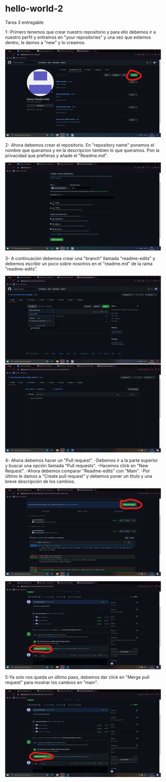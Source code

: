 # hello-world-2
Tarea 3 entregable

1- Primero tenemos que crear nuestro repositorio y para ello debemos ir a nuestro perfil y entramos en "your repositories" y una vez que estemos dentro, le damos a "new" y lo creamos.

![new](https://github.com/hectorherediavidal/hello-world-2/blob/readme-edits/img/Captura%20de%20pantalla%20(12)_LI.jpg "")


2- Ahora debemos crear el repositorio.
En "repository name" ponemos el nombre que queramos y en la descripcion tambien lo que queramos.
Pon la privacidad que prefieras y añade el "Readme.md".

![repository](https://github.com/hectorherediavidal/hello-world-2/blob/readme-edits/img/Captura%20de%20pantalla%20(13).png "")

3- A continuación debemos crear una "branch" llamada "readme-edits" y debemos escribir un poco sobre nosotros en el "readme.md" de la rama "readme-edits".

![branch](https://github.com/hectorherediavidal/hello-world-2/blob/main/img/Captura%20de%20pantalla%20(15).png "")
![branch](https://github.com/hectorherediavidal/hello-world-2/blob/readme-edits/img/Captura%20de%20pantalla%20(21).png "")

4- Ahora debemos hacer un "Pull request".
-Debemos ir a la parte superior y buscar una opción llamada "Pull requests".
-Hacemos click en "New Request".
-Ahora debemos comparar "Readme-edits" con "Main".
-Por último le damos a "Create pull request" y debemos poner un titulo y una breve descripción de los cambios.


![pull1](https://github.com/hectorherediavidal/hello-world-2/blob/main/img/Captura%20de%20pantalla%20(17)_LI.jpg "")

![pull2](https://github.com/hectorherediavidal/hello-world-2/blob/main/img/Captura%20de%20pantalla%20(18)_LI.jpg "")

5-Ya solo nos queda un último paso, debemos dar click en "Merge pull request" para mostrar los cambios en "main".

![merge](https://github.com/hectorherediavidal/hello-world-2/blob/main/img/Captura%20de%20pantalla%20(19)_LI.jpg "")
